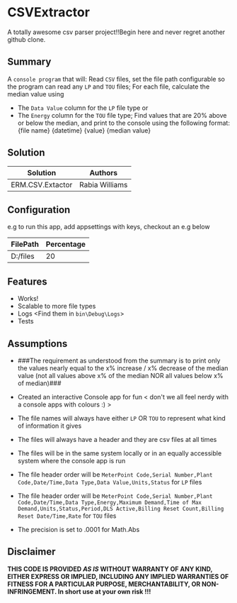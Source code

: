 # CSVExtractor

A totally awesome csv parser project!!Begin here and never regret another github clone.

## Summary

A `console program` that will:
Read `CSV` files, set the file path configurable so the program can read any `LP` and `TOU` files;
For each file, calculate the median value using 
-  The `Data Value` column for the `LP` file type or 
-  The `Energy` column for the `TOU` file type;
Find values that are 20% above or below the median, and print to the console using the following format:
{file name} {datetime} {value} {median value}


## Solution

Solution|Authors
--------|-----------
ERM.CSV.Extactor|Rabia Williams

## Configuration 
e.g to run this app, add appsettings with keys, checkout an e.g below

FilePath|Percentage
--------|-----------
D:/files|20

## Features

- Works!
- Scalable to more file types
- Logs <Find them in `bin\Debug\Logs`>
- Tests  


## Assumptions 

- ###The requirement as understood from the summary is to print only the values nearly equal to the x% increase / x% decrease of the median value (not all values above x% of the median NOR all values below x% of median)###

- Created an interactive Console app for fun  < don't we all feel nerdy with a console apps with colours :) >
- The file names will always have either  `LP` OR `TOU` to represent what kind of information it gives
- The files will always have a header and they are csv files at all times 
- The files will be in the same system locally or in an equally accessible system where the console app is run
- The file header order will be `MeterPoint Code,Serial Number,Plant Code,Date/Time,Data Type,Data Value,Units,Status` for `LP` files
- The file header order will be `MeterPoint Code,Serial Number,Plant Code,Date/Time,Data Type,Energy,Maximum Demand,Time of Max Demand,Units,Status,Period,DLS Active,Billing Reset Count,Billing Reset Date/Time,Rate` for `TOU` files
- The precision is set to .0001 for Math.Abs

## Disclaimer
**THIS CODE IS PROVIDED *AS IS* WITHOUT WARRANTY OF ANY KIND, EITHER EXPRESS OR IMPLIED, INCLUDING ANY IMPLIED WARRANTIES OF FITNESS FOR A PARTICULAR PURPOSE, MERCHANTABILITY, OR NON-INFRINGEMENT. In short use at your own risk !!!**


